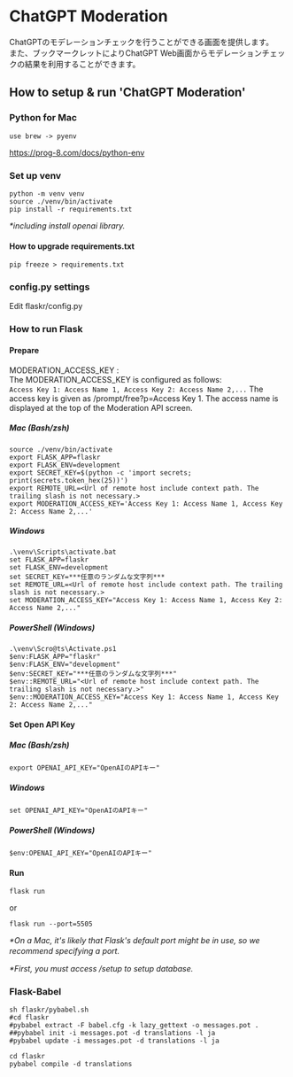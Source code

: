 # ChatGPT Moderation
ChatGPTのモデレーションチェックを行うことができる画面を提供します。  
また、ブックマークレットによりChatGPT Web画面からモデレーションチェックの結果を利用することができます。

## How to setup & run 'ChatGPT Moderation'

### Python for Mac
```
use brew -> pyenv  
```
https://prog-8.com/docs/python-env

### Set up venv
```
python -m venv venv  
source ./venv/bin/activate  
pip install -r requirements.txt
```
*\*including install openai library.*

#### How to upgrade requirements.txt
```
pip freeze > requirements.txt  
```

### config.py settings
Edit flaskr/config.py

### How to run Flask
#### Prepare
MODERATION_ACCESS_KEY :  
The MODERATION_ACCESS_KEY is configured as follows:  
```Access Key 1: Access Name 1, Access Key 2: Access Name 2,...```
The access key is given as /prompt/free?p=Access Key 1. The access name is displayed at the top of the Moderation API screen.
##### Mac (Bash/zsh)
```
source ./venv/bin/activate  
export FLASK_APP=flaskr  
export FLASK_ENV=development  
export SECRET_KEY=$(python -c 'import secrets; print(secrets.token_hex(25))')  
export REMOTE_URL=<Url of remote host include context path. The trailing slash is not necessary.>  
export MODERATION_ACCESS_KEY='Access Key 1: Access Name 1, Access Key 2: Access Name 2,...'
```

##### Windows
```
.\venv\Scripts\activate.bat  
set FLASK_APP=flaskr  
set FLASK_ENV=development  
set SECRET_KEY=***任意のランダムな文字列***
set REMOTE_URL=<Url of remote host include context path. The trailing slash is not necessary.>  
set MODERATION_ACCESS_KEY="Access Key 1: Access Name 1, Access Key 2: Access Name 2,..."
```

##### PowerShell (Windows)
```
.\venv\Scro@ts\Activate.ps1  
$env:FLASK_APP="flaskr"  
$env:FLASK_ENV="development"  
$env:SECRET_KEY="***任意のランダムな文字列***"
$env::REMOTE_URL="<Url of remote host include context path. The trailing slash is not necessary.>"  
$env::MODERATION_ACCESS_KEY="Access Key 1: Access Name 1, Access Key 2: Access Name 2,..."
```

#### Set Open API Key
##### Mac (Bash/zsh)
```
export OPENAI_API_KEY="OpenAIのAPIキー"  
```

##### Windows
```
set OPENAI_API_KEY="OpenAIのAPIキー"  
```

##### PowerShell (Windows)
```
$env:OPENAI_API_KEY="OpenAIのAPIキー"  
```

#### Run
```
flask run  
```
or  
```
flask run --port=5505  
```
*\*On a Mac, it's likely that Flask's default port might be in use, so we recommend specifying a port.*　　

*\*First, you must access /setup to setup database.*

### Flask-Babel
```
sh flaskr/pybabel.sh
#cd flaskr
#pybabel extract -F babel.cfg -k lazy_gettext -o messages.pot .
##pybabel init -i messages.pot -d translations -l ja
#pybabel update -i messages.pot -d translations -l ja

cd flaskr
pybabel compile -d translations
```
